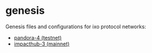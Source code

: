 # genesis

Genesis files and configurations for ixo protocol networks:

- [pandora-4 (testnet)](./pandora-4/README.md)
- [impacthub-3 (mainnet)](./impacthub-3/README.md)
